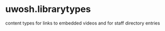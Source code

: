 uwosh.librarytypes
==================

content types for links to embedded videos and for staff directory entries

